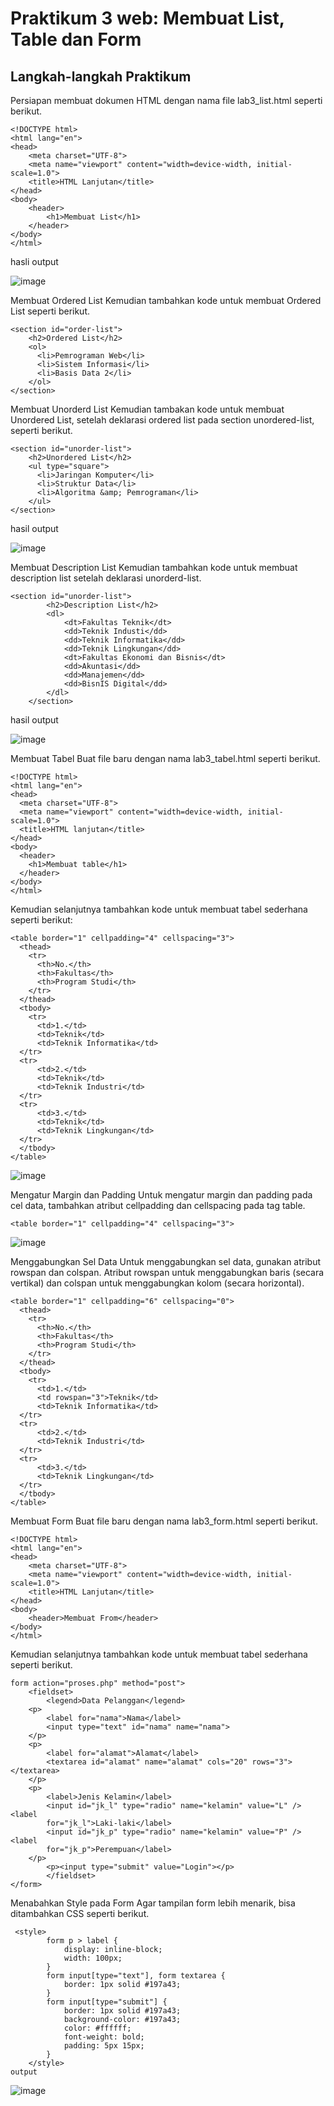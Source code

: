 # Praktikum 3 web: Membuat List, Table dan Form

## Langkah-langkah Praktikum
Persiapan membuat dokumen HTML dengan nama file lab3_list.html seperti berikut.
```
<!DOCTYPE html>
<html lang="en">
<head>
    <meta charset="UTF-8">
    <meta name="viewport" content="width=device-width, initial-scale=1.0">
    <title>HTML Lanjutan</title>
</head>
<body>
    <header>
        <h1>Membuat List</h1>
    </header>
</body>
</html>
```

hasli output 

![image](https://github.com/Agussetiaa/praktikumweb3/assets/115542822/8f915bb8-bd6d-48c1-bad7-7d911f0e84d9)


Membuat Ordered List
Kemudian tambahkan kode untuk membuat Ordered List seperti berikut.
```
<section id="order-list">
    <h2>Ordered List</h2>
    <ol>
      <li>Pemrograman Web</li>
      <li>Sistem Informasi</li>
      <li>Basis Data 2</li>
    </ol>
</section>
```

Membuat Unorderd List
Kemudian tambakan kode untuk membuat Unordered List, setelah deklarasi ordered list pada
section unordered-list, seperti berikut.
```
<section id="unorder-list">
    <h2>Unordered List</h2>
    <ul type="square">
      <li>Jaringan Komputer</li>
      <li>Struktur Data</li>
      <li>Algoritma &amp; Pemrograman</li>
    </ul>
</section>
```

hasil output 


![image](https://github.com/Agussetiaa/praktikumweb3/assets/115542822/0bcfcf68-99bc-45ce-a77a-990745aff56d)


Membuat Description List
Kemudian tambahkan kode untuk membuat description list setelah deklarasi unorderd-list.
```
<section id="unorder-list">
        <h2>Description List</h2>
        <dl>
            <dt>Fakultas Teknik</dt>
            <dd>Teknik Industi</dd>
            <dd>Teknik Informatika</dd>
            <dd>Teknik Lingkungan</dd>
            <dt>Fakultas Ekonomi dan Bisnis</dt>
            <dd>Akuntasi</dd>
            <dd>Manajemen</dd>
            <dd>BisnIS Digital</dd>
        </dl>
    </section>
```

hasil output


![image](https://github.com/Agussetiaa/praktikumweb3/assets/115542822/4026bdf7-b6b0-468e-9ca7-149504251ecb)


Membuat Tabel
Buat file baru dengan nama lab3_tabel.html seperti berikut.
```
<!DOCTYPE html>
<html lang="en">
<head>
  <meta charset="UTF-8">
  <meta name="viewport" content="width=device-width, initial-scale=1.0">
  <title>HTML lanjutan</title>
</head>
<body>
  <header>
    <h1>Membuat table</h1>
  </header>
</body>
</html>
```

Kemudian selanjutnya tambahkan kode untuk membuat tabel sederhana seperti berikut:
```
<table border="1" cellpadding="4" cellspacing="3">
  <thead>
    <tr>
      <th>No.</th>
      <th>Fakultas</th>
      <th>Program Studi</th>
    </tr>
  </thead>
  <tbody>
    <tr>
      <td>1.</td>
      <td>Teknik</td>
      <td>Teknik Informatika</td>
  </tr>
  <tr>
      <td>2.</td>
      <td>Teknik</td>
      <td>Teknik Industri</td>
  </tr>
  <tr>
      <td>3.</td>
      <td>Teknik</td>
      <td>Teknik Lingkungan</td>
  </tr>
  </tbody>
</table>
```

![image](https://github.com/Agussetiaa/praktikumweb3/assets/115542822/b964195b-c462-480b-a5de-c97b1ec41465)

Mengatur Margin dan Padding
Untuk mengatur margin dan padding pada cel data, tambahkan atribut cellpadding dan
cellspacing pada tag table.

```
<table border="1" cellpadding="4" cellspacing="3">
```

![image](https://github.com/Agussetiaa/praktikumweb3/assets/115542822/40cacc2d-a491-4cb6-b6b0-984e54cc2af2)


Menggabungkan Sel Data
Untuk menggabungkan sel data, gunakan atribut rowspan dan colspan. Atribut rowspan untuk
menggabungkan baris (secara vertikal) dan colspan untuk menggabungkan kolom (secara horizontal).
```
<table border="1" cellpadding="6" cellspacing="0">
  <thead>
    <tr>
      <th>No.</th>
      <th>Fakultas</th>
      <th>Program Studi</th>
    </tr>
  </thead>
  <tbody>
    <tr>
      <td>1.</td>
      <td rowspan="3">Teknik</td>
      <td>Teknik Informatika</td>
  </tr>
  <tr>
      <td>2.</td>
      <td>Teknik Industri</td>
  </tr>
  <tr>
      <td>3.</td>
      <td>Teknik Lingkungan</td>
  </tr>
  </tbody>
</table>
```

Membuat Form
Buat file baru dengan nama lab3_form.html seperti berikut.
```
<!DOCTYPE html>
<html lang="en">
<head>
    <meta charset="UTF-8">
    <meta name="viewport" content="width=device-width, initial-scale=1.0">
    <title>HTML Lanjutan</title>
</head>
<body>
    <header>Membuat From</header>
</body>
</html>
```

Kemudian selanjutnya tambahkan kode untuk membuat tabel sederhana seperti berikut.
```
form action="proses.php" method="post">
    <fieldset>
        <legend>Data Pelanggan</legend>
    <p>
        <label for="nama">Nama</label>
        <input type="text" id="nama" name="nama">
    </p>
    <p>
        <label for="alamat">Alamat</label>
        <textarea id="alamat" name="alamat" cols="20" rows="3"></textarea>
    </p>
    <p>
        <label>Jenis Kelamin</label>
        <input id="jk_l" type="radio" name="kelamin" value="L" /><label
        for="jk_l">Laki-laki</label>
        <input id="jk_p" type="radio" name="kelamin" value="P" /><label
        for="jk_p">Perempuan</label>
    </p>
        <p><input type="submit" value="Login"></p>
        </fieldset>
</form>
```

Menabahkan Style pada Form
Agar tampilan form lebih menarik, bisa ditambahkan CSS seperti berikut.
```
 <style>
        form p > label {
            display: inline-block;
            width: 100px;
        }
        form input[type="text"], form textarea {
            border: 1px solid #197a43;
        }
        form input[type="submit"] {
            border: 1px solid #197a43;
            background-color: #197a43;
            color: #ffffff;
            font-weight: bold;
            padding: 5px 15px;
        }
    </style>
output
```

![image](https://github.com/Agussetiaa/praktikumweb3/assets/115542822/a94b8261-1832-4889-a137-b0948203ff7f)



